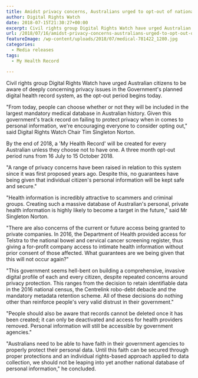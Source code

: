 ```yaml
---
title: Amidst privacy concerns, Australians urged to opt-out of national health record
author: Digital Rights Watch
date: 2018-07-15T21:30:27+00:00
excerpt: Civil rights group Digital Rights Watch have urged Australian citizens to be aware of deeply concerning privacy issues in the Government's planned digital health record system, as the opt-out period begins today.
url: /2018/07/16/amidst-privacy-concerns-australians-urged-to-opt-out-of-national-health-record/
featureImage: /wp-content/uploads/2018/07/medical-781422_1280.jpg
categories:
  - Media releases
tags:
  - My Health Record

---
```

Civil rights group Digital Rights Watch have urged Australian citizens to be aware of deeply concerning privacy issues in the Government's planned digital health record system, as the opt-out period begins today.

"From today, people can choose whether or not they will be included in the largest mandatory medical database in Australian history. Given this government's track record on failing to protect privacy when in comes to personal information, we're encouraging everyone to consider opting out," said Digital Rights Watch Chair Tim Singleton Norton.

By the end of 2018, a 'My Health Record' will be created for every Australian unless they choose not to have one. A three month opt-out period runs from 16 July to 15 October 2018.

"A range of privacy concerns have been raised in relation to this system since it was first proposed years ago. Despite this, no guarantees have being given that individual citizen's personal information will be kept safe and secure."

"Health information is incredibly attractive to scammers and criminal groups. Creating such a massive database of Australian's personal, private health information is highly likely to become a target in the future," said Mr Singleton Norton.

"There are also concerns of the current or future access being granted to private companies. In 2016, the Department of Health provided access for Telstra to the national bowel and cervical cancer screening register, thus giving a for-profit company access to intimate health information without prior consent of those affected. What guarantees are we being given that this will not occur again?"

"This government seems hell-bent on building a comprehensive, invasive digital profile of each and every citizen, despite repeated concerns around privacy protection. This ranges from the decision to retain identifiable data in the 2016 national census, the Centrelink robo-debt debacle and the mandatory metadata retention scheme. All of these decisions do nothing other than reinforce people's very valid distrust in their government."

"People should also be aware that records cannot be deleted once it has been created; it can only be deactivated and access for health providers removed. Personal information will still be accessible by government agencies."

"Australians need to be able to have faith in their government agencies to properly protect their personal data. Until this faith can be secured through proper protections and an individual rights-based approach applied to data collection, we should not be leaping into yet another national database of personal information," he concluded.
